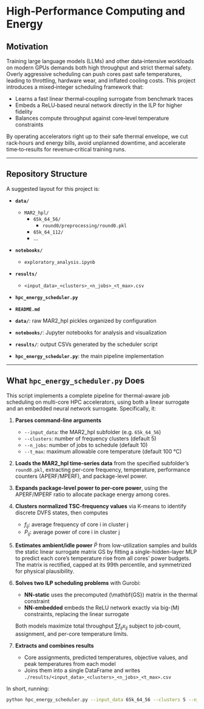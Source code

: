 # High‑Performance Computing and Energy

## Motivation

Training large language models (LLMs) and other data‐intensive workloads on modern GPUs demands both high throughput and strict thermal safety.  Overly aggressive scheduling can push cores past safe temperatures, leading to throttling, hardware wear, and inflated cooling costs.  This project introduces a mixed‐integer scheduling framework that:

- Learns a fast linear thermal‐coupling surrogate from benchmark traces  
- Embeds a ReLU‐based neural network directly in the ILP for higher fidelity  
- Balances compute throughput against core‐level temperature constraints  

By operating accelerators right up to their safe thermal envelope, we cut rack‐hours and energy bills, avoid unplanned downtime, and accelerate time‐to‐results for revenue‐critical training runs.

---
## Repository Structure

A suggested layout for this project is:

- **`data/`**
  - `MAR2_hpl/`
    - `65k_64_56/`
      - `round0/preprocessing/round0.pkl`
    - `65k_64_112/`
    - …
- **`notebooks/`**
  - `exploratory_analysis.ipynb`
- **`results/`**
  - `<input_data>_<clusters>_<n_jobs>_<t_max>.csv`
- **`hpc_energy_scheduler.py`**
- **`README.md`**


- **`data/`**: raw MAR2_hpl pickles organized by configuration  
- **`notebooks/`**: Jupyter notebooks for analysis and visualization  
- **`results/`**: output CSVs generated by the scheduler script  
- **`hpc_energy_scheduler.py`**: the main pipeline implementation  
---

## What `hpc_energy_scheduler.py` Does

This script implements a complete pipeline for thermal-aware job scheduling on multi-core HPC accelerators, using both a linear surrogate and an embedded neural network surrogate. Specifically, it:

1. **Parses command-line arguments**  
   - `--input_data`: the MAR2_hpl subfolder (e.g. `65k_64_56`)  
   - `--clusters`: number of frequency clusters (default 5)  
   - `--n_jobs`: number of jobs to schedule (default 10)  
   - `--t_max`: maximum allowable core temperature (default 100 °C)  

2. **Loads the MAR2_hpl time-series data** from the specified subfolder’s `round0.pkl`, extracting per-core frequency, temperature, performance counters (APERF/MPERF), and package-level power.

3. **Expands package-level power to per-core power**, using the APERF/MPERF ratio to allocate package energy among cores.

4. **Clusters normalized TSC-frequency values** via K-means to identify discrete DVFS states, then computes  
   - $f_{ij}$: average frequency of core i in cluster j  
   - $P_{ij}$: average power of core i in cluster j  

5. **Estimates ambient/idle power** $\bar P$ from low-utilization samples and builds the static linear surrogate matrix GS by fitting a single-hidden-layer MLP to predict each core’s temperature rise from all cores’ power budgets. The matrix is rectified, capped at its 99th percentile, and symmetrized for physical plausibility.

6. **Solves two ILP scheduling problems** with Gurobi:  
   - **NN-static** uses the precomputed \(\mathbf{GS}\) matrix in the thermal constraint  
   - **NN-embedded** embeds the ReLU network exactly via big-\(M\) constraints, replacing the linear surrogate  

   Both models maximize total throughput $\sum f_{ij} x_{ij}$ subject to job‐count, assignment, and per-core temperature limits.

7. **Extracts and combines results**  
   - Core assignments, predicted temperatures, objective values, and peak temperatures from each model  
   - Joins them into a single DataFrame and writes `./results/<input_data>_<clusters>_<n_jobs>_<t_max>.csv`

In short, running:

```bash
python hpc_energy_scheduler.py --input_data 65k_64_56 --clusters 5 --n_jobs 110 --t_max 85
```
